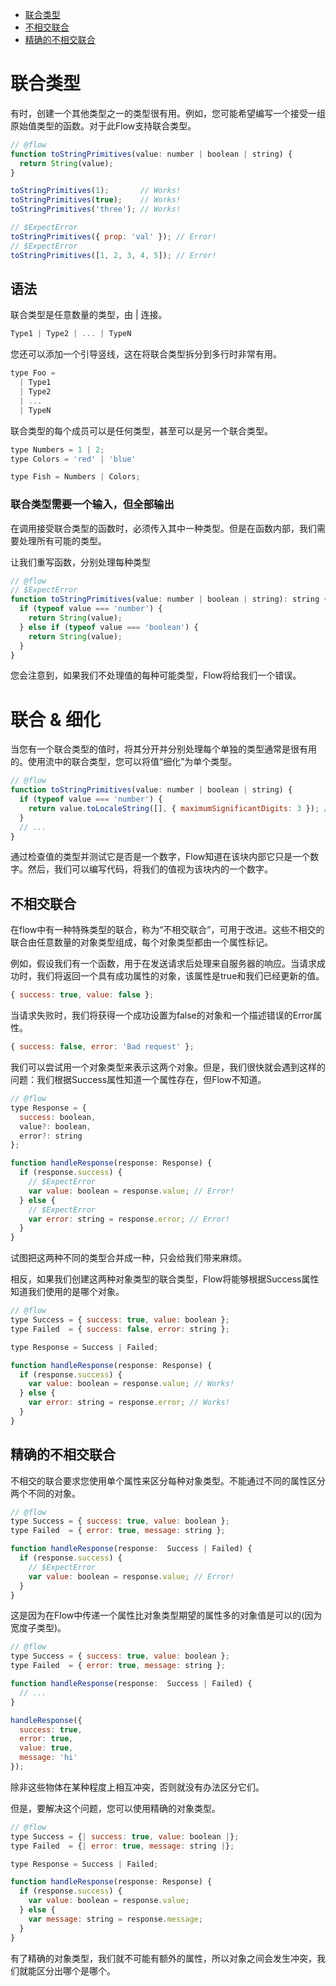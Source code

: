 * [联合类型](#联合类型)
* [不相交联合](#不相交联合)
* [精确的不相交联合](#精确的不相交联合)


# 联合类型

有时，创建一个其他类型之一的类型很有用。例如，您可能希望编写一个接受一组原始值类型的函数。对于此Flow支持联合类型。

```js
// @flow
function toStringPrimitives(value: number | boolean | string) {
  return String(value);
}

toStringPrimitives(1);       // Works!
toStringPrimitives(true);    // Works!
toStringPrimitives('three'); // Works!

// $ExpectError
toStringPrimitives({ prop: 'val' }); // Error!
// $ExpectError
toStringPrimitives([1, 2, 3, 4, 5]); // Error!
```

## 语法

联合类型是任意数量的类型，由 | 连接。

```js
Type1 | Type2 | ... | TypeN
```

您还可以添加一个引导竖线，这在将联合类型拆分到多行时非常有用。

```js
type Foo =
  | Type1
  | Type2
  | ...
  | TypeN
```

联合类型的每个成员可以是任何类型，甚至可以是另一个联合类型。

```js
type Numbers = 1 | 2;
type Colors = 'red' | 'blue'

type Fish = Numbers | Colors;
```

### 联合类型需要一个输入，但全部输出

在调用接受联合类型的函数时，必须传入其中一种类型。但是在函数内部，我们需要处理所有可能的类型。

让我们重写函数，分别处理每种类型

```js
// @flow
// $ExpectError
function toStringPrimitives(value: number | boolean | string): string { // Error!
  if (typeof value === 'number') {
    return String(value);
  } else if (typeof value === 'boolean') {
    return String(value);
  }
}
```

您会注意到，如果我们不处理值的每种可能类型，Flow将给我们一个错误。

# 联合 & 细化

当您有一个联合类型的值时，将其分开并分别处理每个单独的类型通常是很有用的。使用流中的联合类型，您可以将值“细化”为单个类型。

```js
// @flow
function toStringPrimitives(value: number | boolean | string) {
  if (typeof value === 'number') {
    return value.toLocaleString([], { maximumSignificantDigits: 3 }); // Works!
  }
  // ...
}
```

通过检查值的类型并测试它是否是一个数字，Flow知道在该块内部它只是一个数字。然后，我们可以编写代码，将我们的值视为该块内的一个数字。

## 不相交联合

在flow中有一种特殊类型的联合，称为“不相交联合”，可用于改进。这些不相交的联合由任意数量的对象类型组成，每个对象类型都由一个属性标记。

例如，假设我们有一个函数，用于在发送请求后处理来自服务器的响应。当请求成功时，我们将返回一个具有成功属性的对象，该属性是true和我们已经更新的值。

```js
{ success: true, value: false };
```

当请求失败时，我们将获得一个成功设置为false的对象和一个描述错误的Error属性。

```js
{ success: false, error: 'Bad request' };
```

我们可以尝试用一个对象类型来表示这两个对象。但是，我们很快就会遇到这样的问题：我们根据Success属性知道一个属性存在，但Flow不知道。

```js
// @flow
type Response = {
  success: boolean,
  value?: boolean,
  error?: string
};

function handleResponse(response: Response) {
  if (response.success) {
    // $ExpectError
    var value: boolean = response.value; // Error!
  } else {
    // $ExpectError
    var error: string = response.error; // Error!
  }
}
```

试图把这两种不同的类型合并成一种，只会给我们带来麻烦。

相反，如果我们创建这两种对象类型的联合类型，Flow将能够根据Success属性知道我们使用的是哪个对象。

```js
// @flow
type Success = { success: true, value: boolean };
type Failed  = { success: false, error: string };

type Response = Success | Failed;

function handleResponse(response: Response) {
  if (response.success) {
    var value: boolean = response.value; // Works!
  } else {
    var error: string = response.error; // Works!
  }
}
```

## 精确的不相交联合

不相交的联合要求您使用单个属性来区分每种对象类型。不能通过不同的属性区分两个不同的对象。

```js
// @flow
type Success = { success: true, value: boolean };
type Failed  = { error: true, message: string };

function handleResponse(response:  Success | Failed) {
  if (response.success) {
    // $ExpectError
    var value: boolean = response.value; // Error!
  }
}
```

这是因为在Flow中传递一个属性比对象类型期望的属性多的对象值是可以的(因为宽度子类型)。

```js
// @flow
type Success = { success: true, value: boolean };
type Failed  = { error: true, message: string };

function handleResponse(response:  Success | Failed) {
  // ...
}

handleResponse({
  success: true,
  error: true,
  value: true,
  message: 'hi'
});
```

除非这些物体在某种程度上相互冲突，否则就没有办法区分它们。

但是，要解决这个问题，您可以使用精确的对象类型。

```js
// @flow
type Success = {| success: true, value: boolean |};
type Failed  = {| error: true, message: string |};

type Response = Success | Failed;

function handleResponse(response: Response) {
  if (response.success) {
    var value: boolean = response.value;
  } else {
    var message: string = response.message;
  }
}
```

有了精确的对象类型，我们就不可能有额外的属性，所以对象之间会发生冲突，我们就能区分出哪个是哪个。